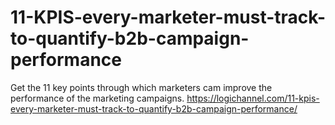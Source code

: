 # 11-KPIS-every-marketer-must-track-to-quantify-b2b-campaign-performance
Get the 11 key points through which marketers cam improve the performance of the marketing campaigns.
https://logichannel.com/11-kpis-every-marketer-must-track-to-quantify-b2b-campaign-performance/

